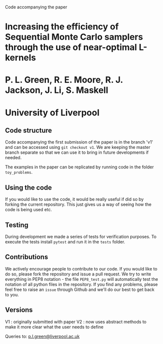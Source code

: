 Code accompanying the paper 

# Increasing the efficiency of Sequential Monte Carlo samplers through the use of near-optimal L-kernels 
# P. L. Green, R. E. Moore, R. J. Jackson, J. Li, S. Maskell
# University of Liverpool

## Code structure 

Code accompanying the first submission of the paper is in the branch 'v1' and can be accessed using `git checkout v1`. We are keeping the master branch separate so that we can use it to bring in future developments if needed.

The examples in the paper can be replicated by running code in the folder `toy_problems`.

## Using the code
If you would like to use the code, it would be really useful if did so by forking the current repository. This just gives us a way of seeing how the code is being used etc. 

## Testing
During development we made a series of tests for verification purposes. To execute the tests install `pytest` and run it in the `tests` folder. 

## Contributions
We actively encourage people to contribute to our code. If you would like to do so, please fork the repository and issue a pull request. We try to write everything in PEP8 notation - the file `PEP8_test.py` will automatically test the notation of all python files in the repository. If you find any problems, please feel free to raise an `issue` through Github and we'll do our best to get back to you.

## Versions
V1 : originally submitted with paper
V2 : now uses abstract methods to make it more clear what the user needs to define

Queries to: p.l.green@liverpool.ac.uk
